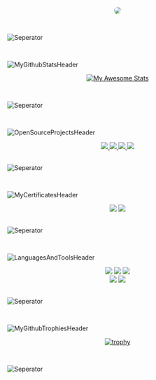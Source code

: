<p align="center">

  <img style="border-radius:10px" src="https://user-images.githubusercontent.com/65850970/173567075-7e82527d-7eb1-43b6-80f7-51d319ec6bab.png">
</p>

<br>

![Seperator](https://user-images.githubusercontent.com/65850970/173540909-5c8eafac-b64f-4831-8e96-f40bed9aa28f.png)

<br>

![MyGithubStatsHeader](https://user-images.githubusercontent.com/65850970/173562742-87a19937-b000-4291-a2d7-0abbd00fedf5.png)

<div align="center">

[![My Awesome Stats](https://awesome-github-stats.azurewebsites.net/user-stats/MertGunduz?cardType=github&showIcons=false&Text=00FF00&Border=00FF00&Background=1e1f21&Title=00FF00&Ring=00FF00)](https://git.io/awesome-stats-card)
  
</div>

<br>

![Seperator](https://user-images.githubusercontent.com/65850970/173540909-5c8eafac-b64f-4831-8e96-f40bed9aa28f.png)

<br>

![OpenSourceProjectsHeader](https://user-images.githubusercontent.com/65850970/173562525-455b909e-847c-4fc2-993c-ca0e9fce5f68.png)

<div align="center">
<a href="https://github.com/MertGunduz/VoterX">
  <img src="https://github-readme-stats.vercel.app/api/pin/?username=mertgunduz&repo=voterx&title_color=00ff00&text_color=00ff00&icon_color=00ff00&border_color=00ff00&bg_color=1e1f21&locale=en"/>
</a>
<a href="https://github.com/nomadbsd/NomadBSD">
  <img src="https://github-readme-stats.vercel.app/api/pin/?username=nomadbsd&repo=nomadbsd&title_color=00ff00&text_color=00ff00&icon_color=00ff00&border_color=00ff00&bg_color=1e1f21&locale=en"/>
</a>
  <a href="https://github.com/nomadbsd/website">
  <img src="https://github-readme-stats.vercel.app/api/pin/?username=nomadbsd&repo=website&title_color=00ff00&text_color=00ff00&icon_color=00ff00&border_color=00ff00&bg_color=1e1f21&locale=en"/>
</a>
<a href="https://github.com/MertGunduz/Voidcrypt">
  <img src="https://github-readme-stats.vercel.app/api/pin/?username=mertgunduz&repo=voidcrypt&title_color=00ff00&text_color=00ff00&icon_color=00ff00&border_color=00ff00&bg_color=1e1f21&locale=en"/>
</a>
</div>

<br>

![Seperator](https://user-images.githubusercontent.com/65850970/173540909-5c8eafac-b64f-4831-8e96-f40bed9aa28f.png)

<br>

![MyCertificatesHeader](https://user-images.githubusercontent.com/65850970/173562934-63239c45-c5df-4bc2-967a-63347de59dc4.png)

<div align="center">
 <img src="https://img.shields.io/badge/Certificate-CCNA-00ff00?style=for-the-badge">
 <img src="https://img.shields.io/badge/Certificate-CS50 Harvard University-00ff00?style=for-the-badge"> 
</div> 
  
<br>

![Seperator](https://user-images.githubusercontent.com/65850970/173563011-aa9cdcca-1e83-4ffa-afe5-73a474d0f00c.png)

<br>

![LanguagesAndToolsHeader](https://user-images.githubusercontent.com/65850970/173563246-93fc96e4-1c3b-47ed-b1dc-ca933df9449b.png)
  
<div align="center">
  <img src="https://img.shields.io/badge/Programming%20Language-C-00ff00?style=for-the-badge">
  <img src="https://img.shields.io/badge/Programming%20Language-C++-00ff00?style=for-the-badge">
  <img src="https://img.shields.io/badge/Programming%20Language-Python-00ff00?style=for-the-badge"> <br>
  
  <img src="https://img.shields.io/badge/IDE-Code::Blocks-00ff00?style=for-the-badge">
  <img src="https://img.shields.io/badge/IDE-Visual Studio Code-00ff00?style=for-the-badge">
</div> 

<br>

![Seperator](https://user-images.githubusercontent.com/65850970/173563281-94ff111f-4e17-449b-ac96-1f07817bb9bd.png)

<br> 

![MyGithubTrophiesHeader](https://user-images.githubusercontent.com/65850970/173563517-5daf0952-c803-4044-a51d-3ecb1a43abbc.png)

<div align="center">

  [![trophy](https://github-profile-trophy.vercel.app/?username=ryo-ma&theme=matrix&no-frame=true&no-bg=true&margin-w=15&margin-h=15&column=-1&title=Stars,Followers,Repositories,Commits,PullRequest,MultiLanguage)](https://github.com/ryo-ma/github-profile-trophy)

</div>

<br>

![Seperator](https://user-images.githubusercontent.com/65850970/173563560-ffd81d40-a702-4025-8d86-3a941beb0489.png)
